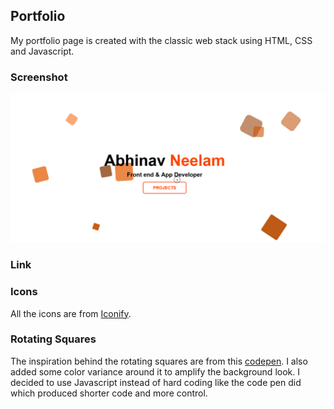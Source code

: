 ## Portfolio

My portfolio page is created with the classic web stack using HTML, CSS and Javascript.

### Screenshot

![Main](images/main.png)

### Link

### Icons

All the icons are from [Iconify](https://icon-sets.iconify.design/).

### Rotating Squares

The inspiration behind the rotating squares are from this [codepen](https://codepen.io/alvarotrigo/pen/GRvYNax). I also added some color variance around it to amplify the background look. I decided to use Javascript instead of hard coding like the code pen did which produced shorter code and more control.
